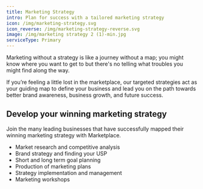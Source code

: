 ```yaml
---
title: Marketing Strategy
intro: Plan for success with a tailored marketing strategy
icon: /img/marketing-strategy.svg
icon_reverse: /img/marketing-strategy-reverse.svg
image: /img/marketing strategy 2 (1)-min.jpg
serviceType: Primary
---
```

Marketing without a strategy is like a journey without a map; you might know
where you want to get to but there's no telling what troubles you might find
along the way.

If you’re feeling a little lost in the marketplace, our targeted strategies
act as your guiding map to define your business and lead you on the path
towards better brand awareness, business growth, and future success.

## Develop your winning marketing strategy

Join the many leading businesses that have successfully mapped their winning
marketing strategy with Marketplace.

* Market research and competitive analysis
* Brand strategy and finding your USP
* Short and long term goal planning
* Production of marketing plans
* Strategy implementation and management
* Marketing workshops
